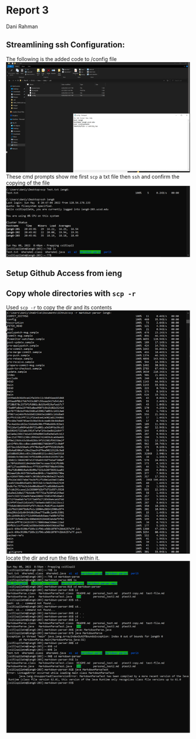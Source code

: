 
# Report 3
Dani Rahman
## Streamlining ssh Configuration:
The following is the added code to /config file
![Image](https://github.com/drahmanucsd/cse15l-lav-reports/blob/main/Images/lab3-1.png?raw=true)
These cmd prompts show me first `scp` a txt file then `ssh` and confirm the copying of the file
![Image](https://github.com/drahmanucsd/cse15l-lav-reports/blob/main/Images/lab3-2.png?raw=true)
## Setup Github Access from ieng
## Copy whole directories with `scp -r`
Used `scp -r` to copy the dir and its contents
![Image](https://github.com/drahmanucsd/cse15l-lav-reports/blob/main/Images/lab3-3.png?raw=true)
locate the dir and run the files within it.
![Image](https://github.com/drahmanucsd/cse15l-lav-reports/blob/main/Images/lab3-4.png?raw=true)
